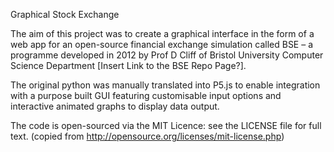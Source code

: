 Graphical Stock Exchange

The aim of this project was to create a graphical interface in the form of a web app for an open-source financial exchange simulation called BSE – a programme developed in 2012 by Prof D Cliff of Bristol University Computer Science Department [Insert Link to the BSE Repo Page?]. 

The original python was manually translated into P5.js to enable integration with a purpose built GUI featuring customisable input options and interactive animated graphs to display data output.

The code is open-sourced via the MIT Licence: see the LICENSE file for full text. (copied from http://opensource.org/licenses/mit-license.php)
